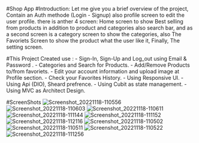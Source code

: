 #Shop App
#Introduction:
Let me give you a brief overview of the project, 
Contain an Auth methode (Login - Signup)  also profile screen to edit the user profile.
there is anther 4 screen: Home screen to show Best selling from products  in addition to  product and categories also search bar,
and as a second screen is a category screen to show the categories,
also The Favoriets Screen to show the product what the user like it,
Finally, The setting screen.

#This Project Created use :
    - Sign-In, Sign-Up and Log_out using Email & Password .
    - Categories and Search for Products.
    - Add/Remove Products to/from favoriets.
    - Edit your account information and upload image at Profile section.
    - Check your Favorites History.
    - Using Responsive UI.
    - Using Api (DIO), Sheard prefrence.
    - Using Cubit as state management.
    - Using MVC as Architect Design.
    
#ScreenShots
![Screenshot_20221118-110556](https://user-images.githubusercontent.com/109968682/202693829-2fa94080-3bb6-42ae-ad5d-52ce3c875bfd.jpg)
![Screenshot_20221118-110603](https://user-images.githubusercontent.com/109968682/202693862-ef423259-7d82-4fdd-9e21-583d06b40738.jpg)
![Screenshot_20221118-110611](https://user-images.githubusercontent.com/109968682/202693870-1018d5d7-af5f-42e3-b9e1-b4a0066dc316.jpg)
![Screenshot_20221118-111144](https://user-images.githubusercontent.com/109968682/202693915-e11f4147-5bee-4800-82c2-18103a9360ad.jpg)
![Screenshot_20221118-111152](https://user-images.githubusercontent.com/109968682/202693931-8ab303e9-b9ce-44df-a878-5f720118a7d3.jpg)
![Screenshot_20221118-112116](https://user-images.githubusercontent.com/109968682/202694189-5900d6e2-3ac4-4dac-b06b-4f1b966ff44e.jpg)
![Screenshot_20221118-110502](https://user-images.githubusercontent.com/109968682/202694211-7de2ba73-91f7-4b6d-8fc0-b48d7ef6c9dc.jpg)
![Screenshot_20221118-110511](https://user-images.githubusercontent.com/109968682/202694237-9c557465-b2ae-4171-a459-2bf923c0c526.jpg)
![Screenshot_20221118-110522](https://user-images.githubusercontent.com/109968682/202694325-b4701d5b-b3bb-4974-92be-c4ce7cbd6f5d.jpg)
![Screenshot_20221118-111256](https://user-images.githubusercontent.com/109968682/202694362-5d251052-322a-4190-bab3-bc573a665308.jpg)

